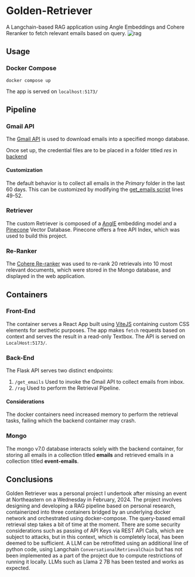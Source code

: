 # Golden-Retriever
A Langchain-based RAG application using Angle Embeddings and Cohere Reranker to fetch relevant emails based on query.
![rag](https://github.com/suprateembanerjee/Golden-Retriever/assets/26841866/c25261c2-5b23-4c46-a031-2752c091afa4)

## Usage

### Docker Compose
`docker compose up`

The app is served on `localhost:5173/`

## Pipeline

### Gmail API

The [Gmail API](https://developers.google.com/gmail/api/guides) is used to download emails into a specified mongo database.

Once set up, the credential files are to be placed in a folder titled *res* in [backend](backend/)

#### Customization

The default behavior is to collect all emails in the *Primary* folder in the last 60 days. This can be customized by modifying the [get_emails script](backend/src/get_emails.py) lines 49-52.

### Retriever

The custom Retriever is composed of a [AnglE](https://github.com/SeanLee97/AnglE) embedding model and a [Pinecone](https://app.pinecone.io) Vector Database. Pinecone offers a free API Index, which was used to build this project.

### Re-Ranker

The [Cohere Re-ranker](https://cohere.com/rerank) was used to re-rank 20 retrievals into 10 most relevant documents, which were stored in the Mongo database, and displayed in the web application.

## Containers

### Front-End

The container serves a React App built using [ViteJS](https://vitejs.dev) containing custom CSS elements for aesthetic purposes. The app makes `fetch` requests based on context and serves the result in a read-only Textbox. The API is served on `LocalHost:5173/`.

### Back-End

The Flask API serves two distinct endpoints: 
  1. `/get_emails`
     Used to invoke the Gmail API to collect emails from inbox.
  2. `/rag`
     Used to perform the Retrieval Pipeline.

#### Considerations

The docker containers need increased memory to perform the retrieval tasks, failing which the backend container may crash.

### Mongo

The mongo v7.0 database interacts solely with the backend container, for storing all emails in a collection titled **emails** and retrieved emails in a collection titled **event-emails**.

## Conclusions

Golden Retriever was a personal project I undertook after missing an event at Northeastern on a Wednesday in February, 2024. The project involves designing and developing a RAG pipeline based on personal research, containerized into three containers bridged by an underlying docker network and orchestrated using docker-compose. The query-based email retrieval step takes a bit of time at the moment. There are some security considerations such as passing of API Keys via REST API Calls, which are subject to attacks, but in this context, which is completely local, has been deemed to be sufficient. A LLM can be retrofitted using an additional line of python code, using Langchain `ConversationalRetrievalChain` but has not been implemented as a part of the project due to compute restrictions of running it locally. LLMs such as Llama 2 7B has been tested and works as expected.
